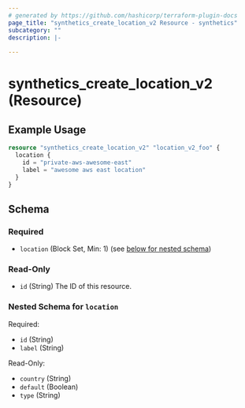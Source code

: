 ```yaml
---
# generated by https://github.com/hashicorp/terraform-plugin-docs
page_title: "synthetics_create_location_v2 Resource - synthetics"
subcategory: ""
description: |-
  
---
```


# synthetics_create_location_v2 (Resource)



## Example Usage

```terraform
resource "synthetics_create_location_v2" "location_v2_foo" {
  location {
    id = "private-aws-awesome-east"
    label = "awesome aws east location"
  }    
}
```

<!-- schema generated by tfplugindocs -->
## Schema

### Required

- `location` (Block Set, Min: 1) (see [below for nested schema](#nestedblock--location))

### Read-Only

- `id` (String) The ID of this resource.

<a id="nestedblock--location"></a>
### Nested Schema for `location`

Required:

- `id` (String)
- `label` (String)

Read-Only:

- `country` (String)
- `default` (Boolean)
- `type` (String)
